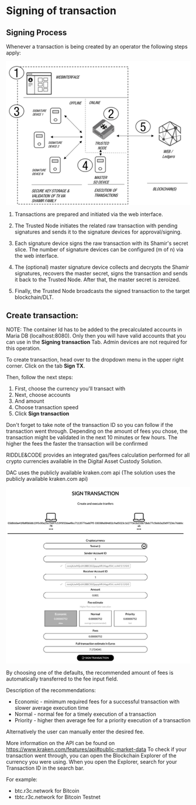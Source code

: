 # Signing of transaction


## Signing Process

Whenever a transaction is being created by an operator the following steps apply:

![Signing Architecture](https://raw.githubusercontent.com/RiddleAndCode/rtd-docs/master/assets/Step%20by%20Step%20Process.png "Signing architecture")

1. Transactions are prepared and initiated via the web interface.

2. The Trusted Node initiates the related raw transaction with pending signatures and sends it to the signature devices for approval/signing.

3. Each signature device signs the raw transaction with its Shamir's secret slice. The number of signature devices can be configured (m of n) via the web interface.

4. The (optional) master signature device collects and decrypts the Shamir signatures, recovers the master secret, signs the transaction and sends it back to the Trusted Node. After that, the master secret is zeroized.

5. Finally, the Trusted Node broadcasts the signed transaction to the target blockchain/DLT.


## Create transaction:

NOTE: The container Id has to be added to the precalculated accounts in Maria DB (localhost:8080). Only then you will have valid accounts that you can use in the **Signing transaction** Tab. Admin devices are not required for this operation.

To create transaction, head over to the dropdown menu in the upper right corner. Click on the tab **Sign TX**.

Then, follow the next steps:
1. First, choose the currency you'll transact with
2. Next, choose accounts
3. And amount
4. Choose transaction speed
5. Click **Sign transaction**

Don't forget to take note of the transaction ID so you can follow if the transaction went through.
Depending on the amount of fees you chose, the transaction might be validated in the next 10 minutes or few hours. The higher the fees the faster the transaction will be confirmed

RIDDLE&CODE provides an integrated gas/fees calculation performed for all crypto currencies available in the Digital Asset Custody Solution.

DAC uses the publicly available kraken.com api (The solution uses the publicly available kraken.com api)

![alt text](https://raw.githubusercontent.com/RiddleAndCode/rtd-docs/master/assets/fee.png "Fee estimates")

By choosing one of the defaults, the recommended amount of fees is automatically transferred to the fee input field.

Description of the recommendations:

* Economic - minimum required fees for a successful transaction with slower average execution time
* Normal - normal fee for a timely execution of a transaction
* Priority - higher then average fee for a priority execution of a transaction

Alternatively the user can manually enter the desired fee.


More information on the API can be found on https://www.kraken.com/features/api#public-market-data
To check if your transaction went through, you can open the Blockchain Explorer of the currency you were using. When you open the Explorer, search for your Transaction ID in the search bar.

For example:
* btc.r3c.network for Bitcoin
* tbtc.r3c.network for Bitcoin Testnet
